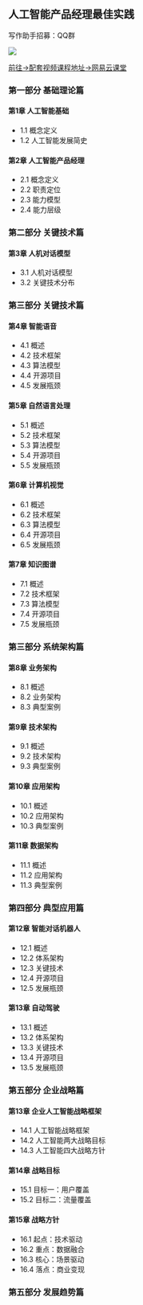 ## 人工智能产品经理最佳实践

写作助手招募：QQ群

![](https://i.imgur.com/PR3Wtfk.png)

[前往->配套视频课程地址->网易云课堂](http://study.163.com/course/courseMain.htm?courseId=1005046025&utm_campaign=commission&utm_source=cp-1016839500&utm_medium=share)

### 第一部分	 基础理论篇 ###
#### 第1章 人工智能基础 ####
- 1.1 概念定义	
- 1.2 人工智能发展简史
#### 第2章 人工智能产品经理 ####
- 2.1 概念定义
- 2.2 职责定位
- 2.3 能力模型
- 2.4 能力层级
### 第二部分 关键技术篇 ###
#### 第3章 人机对话模型 ####
- 3.1 人机对话模型
- 3.2 关键技术分布
### 第三部分 关键技术篇 ###
#### 第4章 智能语音 ####
- 4.1 概述	
- 4.2 技术框架
- 4.3 算法模型
- 4.4 开源项目
- 4.5 发展瓶颈
#### 第5章 自然语言处理 ####
- 5.1 概述
- 5.2 技术框架
- 5.3 算法模型
- 5.4 开源项目
- 5.5 发展瓶颈
#### 第6章 计算机视觉 ####
- 6.1 概述
- 6.2 技术框架
- 6.3 算法模型
- 6.4 开源项目
- 6.5 发展瓶颈
#### 第7章 知识图谱 ####
- 7.1 概述
- 7.2 技术框架
- 7.3 算法模型
- 7.4 开源项目
- 7.5 发展瓶颈
### 第三部分 系统架构篇 ###
#### 第8章 业务架构 ####
- 8.1 概述
- 8.2 业务架构
- 8.3 典型案例
#### 第9章 技术架构 ####
- 9.1 概述
- 9.2 技术架构
- 9.3 典型案例
#### 第10章 应用架构 ####
- 10.1 概述
- 10.2 应用架构
- 10.3 典型案例
#### 第11章 数据架构 ####
- 11.1 概述
- 11.2 应用架构
- 11.3 典型案例 
### 第四部分 典型应用篇 ###
#### 第12章 智能对话机器人 ####
- 12.1 概述
- 12.2 体系架构
- 12.3 关键技术 
- 12.4 开源项目
- 12.5 发展瓶颈
#### 第13章 自动驾驶 ####
- 13.1 概述
- 13.2 体系架构
- 13.3 关键技术 
- 13.4 开源项目
- 13.5 发展瓶颈
### 第五部分 企业战略篇 ###
#### 第13章 企业人工智能战略框架 ####
- 14.1 人工智能战略框架
- 14.2 人工智能两大战略目标
- 14.3 人工智能四大战略方针
#### 第14章 战略目标 ####
- 15.1 目标一：用户覆盖
- 15.2 目标二：流量覆盖
#### 第15章 战略方针 ####
- 16.1 起点：技术驱动
- 16.2 重点：数据融合
- 16.3 核心：场景驱动
- 16.4 落点：商业变现

### 第五部分 发展趋势篇 ###


